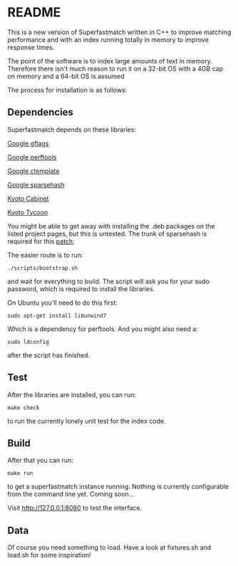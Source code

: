 README
======

This is a new version of Superfastmatch written in C++ to improve matching performance and with an index running totally in memory to improve response times.

The point of the software is to index large amounts of text in memory. Therefore there isn't much reason to run it on a 32-bit OS with a 4GB cap on memory and a 64-bit OS is assumed

The process for installation is as follows:


Dependencies
------------

Superfastmatch depends on these libraries:

[Google gflags](http://code.google.com/p/google-gflags/)

[Google perftools](http://code.google.com/p/google-perftools/)

[Google ctemplate](http://code.google.com/p/google-ctemplate/)

[Google sparsehash](http://code.google.com/p/google-sparsehash/)

[Kyoto Cabinet](http://fallabs.com/kyotocabinet/)

[Kyoto Tycoon](http://fallabs.com/kyototycoon/)

You might be able to get away with installing the .deb packages on the listed project pages, but this is untested. The trunk of sparsehash is required for this [patch](http://code.google.com/p/google-sparsehash/source/detail?r=76);

The easier route is to run:

    ./scripts/bootstrap.sh

and wait for everything to build. The script will ask you for your sudo password, which is required to install the libraries.

On Ubuntu you'll need to do this first:

    sudo apt-get install libunwind7

Which is a dependency for perftools. And you might also need a:

    sudo ldconfig

after the script has finished.

Test
----

After the libraries are installed, you can run:

    make check

to run the currently lonely unit test for the index code.

Build
-----

After that you can run:

    make run

to get a superfastmatch instance running. Nothing is currently configurable from the command line yet. Coming soon...

Visit http://127.0.0.1:8080 to test the interface.

Data
----

Of course you need something to load. Have a look at fixtures.sh and load.sh for some inspiration!
